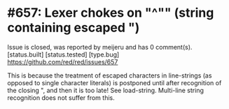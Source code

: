 
#657: Lexer chokes on "^"" (string containing escaped ")
================================================================================
Issue is closed, was reported by meijeru and has 0 comment(s).
[status.built] [status.tested] [type.bug]
<https://github.com/red/red/issues/657>

This is because the treatment of escaped characters in line-strings (as opposed to single character literals) is postponed until after recognition of the closing ", and then it is too late! See load-string. Multi-line string recognition does not suffer from this.



